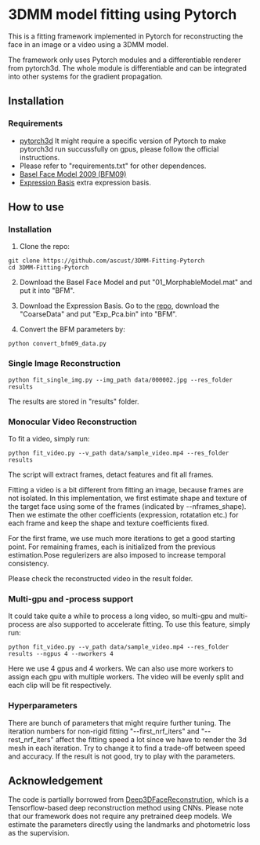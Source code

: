 # 3DMM model fitting using Pytorch

This is a fitting framework implemented in Pytorch for reconstructing the face in an image or a video using a 3DMM model.

The framework only uses Pytorch modules and a differentiable renderer from pytorch3d. The whole module is differentiable and can be integrated into other systems for the gradient propagation.

## Installation

### Requirements
- [pytorch3d](https://github.com/facebookresearch/pytorch3d) It might require a specific version of Pytorch to make pytorch3d run succussfully on gpus, please follow the official instructions.
- Please refer to "requirements.txt" for other dependences.
- [Basel Face Model 2009 (BFM09)](https://faces.dmi.unibas.ch/bfm/index.php?nav=1-2&id=downloads)
- [Expression Basis](https://github.com/Juyong/3DFace) extra expression basis.

## How to use

### Installation
1. Clone the repo:
```
git clone https://github.com/ascust/3DMM-Fitting-Pytorch
cd 3DMM-Fitting-Pytorch
```

2. Download the Basel Face Model and put "01_MorphableModel.mat" and put it into "BFM".

3. Download the Expression Basis. Go to the [repo](https://github.com/Juyong/3DFace), download the "CoarseData" and put "Exp_Pca.bin" into "BFM".

4. Convert the BFM parameters by:
```
python convert_bfm09_data.py
```

### Single Image Reconstruction
```
python fit_single_img.py --img_path data/000002.jpg --res_folder results
```
The results are stored in "results" folder.


### Monocular Video Reconstruction
To fit a video, simply run:
```
python fit_video.py --v_path data/sample_video.mp4 --res_folder results
```
The script will extract frames, detact features and fit all frames.

Fitting a video is a bit different from fitting an image, because frames are not isolated. In this implementation, we first estimate shape and texture of the target face using some of the frames (indicated by --nframes_shape). Then we estimate the other coefficients (expression, rotatation etc.) for each frame and keep the shape and texture coefficients fixed.

For the first frame, we use much more iterations to get a good starting point. For remaining frames, each is initialized from the previous estimation.Pose regulerizers are also imposed to increase temporal consistency.

Please check the reconstructed video in the result folder.

### Multi-gpu and -process support

It could take quite a while to process a long video, so multi-gpu and multi-process are also supported to accelerate fitting. To use this feature, simply run:
```
python fit_video.py --v_path data/sample_video.mp4 --res_folder results --ngpus 4 --nworkers 4
```
Here we use 4 gpus and 4 workers. We can also use more workers to assign each gpu with multiple workers. The video will be evenly split and each clip will be fit respectively.

### Hyperparameters
There are bunch of parameters that might require further tuning.
The iteration numbers for non-rigid fitting "--first_nrf_iters" and "--rest_nrf_iters" affect the fitting speed a lot since we have to render the 3d mesh in each iteration. Try to change it to find a trade-off between speed and accuracy.
If the result is not good, try to play with the parameters.

## Acknowledgement
The code is partially borrowed from [Deep3DFaceReconstrution](https://github.com/microsoft/Deep3DFaceReconstruction), which is a Tensorflow-based deep reconstruction method using CNNs. Please note that our framework does not require any pretrained deep models. We estimate the parameters directly using the landmarks and photometric loss as the supervision.
